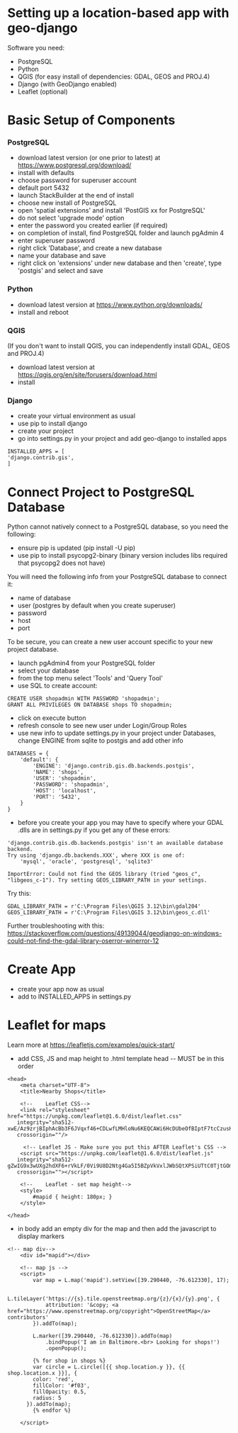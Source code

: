 # Setting up a location-based app with geo-django

Software you need:
- PostgreSQL
- Python
- QGIS (for easy install of dependencies: GDAL, GEOS and PROJ.4)
- Django (with GeoDjango enabled)
- Leaflet (optional)

# Basic Setup of Components

### PostgreSQL
- download latest version (or one prior to latest) at https://www.postgresql.org/download/
- install with defaults
- choose password for superuser account
- default port 5432
- launch StackBuilder at the end of install
- choose new install of PostgreSQL
- open 'spatial extensions' and install 'PostGIS xx for PostgreSQL'
- do not select 'upgrade mode' option
- enter the password you created earlier (if required)
- on completion of install, find PostgreSQL folder and launch pgAdmin 4
- enter superuser password
- right click 'Database', and create a new database
- name your database and save
- right click on 'extensions' under new database and then 'create', type 'postgis' and select and save

### Python
- download latest version at https://www.python.org/downloads/
- install and reboot

### QGIS
(If you don't want to install QGIS, you can independently install GDAL, GEOS and PROJ.4)
- download latest version at https://qgis.org/en/site/forusers/download.html
- install 

### Django
- create your virtual environment as usual
- use pip to install django
- create your project 
- go into settings.py in your project and add geo-django to installed apps
```
INSTALLED_APPS = [
'django.contrib.gis',
]
```

# Connect Project to PostgreSQL Database
Python cannot natively connect to a PostgreSQL database, so you need the following:
- ensure pip is updated (pip install -U pip)
- use pip to install psycopg2-binary (binary version includes libs required that psycopg2 does not have)

You will need the following info from your PostgreSQL database to connect it:
- name of database
- user (postgres by default when you create superuser)
- password 
- host
- port 

To be secure, you can create a new user account specific to your new project database.
- launch pgAdmin4 from your PostgreSQL folder
- select your database
- from the top menu select 'Tools' and 'Query Tool'
- use SQL to create account:
```
CREATE USER shopadmin WITH PASSWORD 'shopadmin'; 
GRANT ALL PRIVILEGES ON DATABASE shops TO shopadmin;
```
- click on execute button
- refresh console to see new user under Login/Group Roles
- use new info to update settings.py in your project under Databases, change ENGINE from sqlite to postgis and add other info
```
DATABASES = {
    'default': {
        'ENGINE': 'django.contrib.gis.db.backends.postgis',
        'NAME': 'shops',
        'USER': 'shopadmin',
        'PASSWORD': 'shopadmin',
        'HOST': 'localhost',
        'PORT': '5432',
    }
}
```
- before you create your app you may have to specify where your GDAL .dlls are in settings.py if you get any of these errors:
```
'django.contrib.gis.db.backends.postgis' isn't an available database backend.
Try using 'django.db.backends.XXX', where XXX is one of:
    'mysql', 'oracle', 'postgresql', 'sqlite3'
```
```
ImportError: Could not find the GEOS library (tried "geos_c", "libgeos_c-1"). Try setting GEOS_LIBRARY_PATH in your settings.
```
Try this:
```
GDAL_LIBRARY_PATH = r'C:\Program Files\QGIS 3.12\bin\gdal204'
GEOS_LIBRARY_PATH = r'C:\Program Files\QGIS 3.12\bin\geos_c.dll'
```
Further troubleshooting with this: https://stackoverflow.com/questions/49139044/geodjango-on-windows-could-not-find-the-gdal-library-oserror-winerror-12

# Create App
- create your app now as usual
- add to INSTALLED_APPS in settings.py

# Leaflet for maps
Learn more at https://leafletjs.com/examples/quick-start/
- add CSS, JS and map height to .html template head -- MUST be in this order
```
<head>
    <meta charset="UTF-8">
    <title>Nearby Shops</title>
    
    <!--    Leaflet CSS-->
    <link rel="stylesheet" href="https://unpkg.com/leaflet@1.6.0/dist/leaflet.css"
   integrity="sha512-xwE/Az9zrjBIphAcBb3F6JVqxf46+CDLwfLMHloNu6KEQCAWi6HcDUbeOfBIptF7tcCzusKFjFw2yuvEpDL9wQ=="
   crossorigin=""/>
   
     <!-- Leaflet JS - Make sure you put this AFTER Leaflet's CSS -->
    <script src="https://unpkg.com/leaflet@1.6.0/dist/leaflet.js"
   integrity="sha512-gZwIG9x3wUXg2hdXF6+rVkLF/0Vi9U8D2Ntg4Ga5I5BZpVkVxlJWbSQtXPSiUTtC0TjtGOmxa1AJPuV0CPthew=="
   crossorigin=""></script>
   
    <!--    Leaflet - set map height-->
    <style>
        #mapid { height: 180px; }
    </style>
    
</head>
```
- in body add an empty div for the map and then add the javascript to display markers
```
<!-- map div-->
    <div id="mapid"></div>

    <!-- map js -->
    <script>
        var map = L.map('mapid').setView([39.290440, -76.612330], 17);

        L.tileLayer('https://{s}.tile.openstreetmap.org/{z}/{x}/{y}.png', {
            attribution: '&copy; <a href="https://www.openstreetmap.org/copyright">OpenStreetMap</a> contributors'
        }).addTo(map);

        L.marker([39.290440, -76.612330]).addTo(map)
            .bindPopup('I am in Baltimore.<br> Looking for shops!')
            .openPopup();

        {% for shop in shops %}
        var circle = L.circle([{{ shop.location.y }}, {{ shop.location.x }}], {
        color: 'red',
        fillColor: '#f03',
        fillOpacity: 0.5,
        radius: 5
      }).addTo(map);
        {% endfor %}

    </script>
```
    

